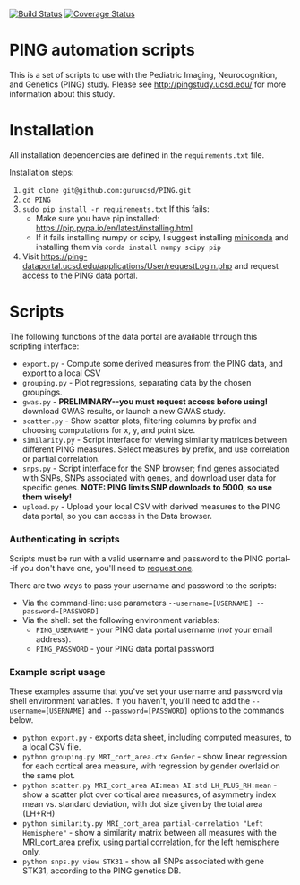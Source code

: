[![Build Status](https://travis-ci.org/guruucsd/PING.svg?branch=master)](https://travis-ci.org/guruucsd/PING)
[![Coverage Status](https://coveralls.io/repos/guruucsd/PING/badge.svg?branch=master&service=github)](https://coveralls.io/github/guruucsd/PING?branch=master)

PING automation scripts
=======================

This is a set of scripts to use with the Pediatric Imaging, Neurocognition, and Genetics (PING) study. Please see http://pingstudy.ucsd.edu/ for more information about this study.

# Installation

All installation dependencies are defined in the `requirements.txt` file.

Installation steps:

1. `git clone git@github.com:guruucsd/PING.git`
2. `cd PING`
3. `sudo pip install -r requirements.txt`  If this fails:
    * Make sure you have pip installed: https://pip.pypa.io/en/latest/installing.html
    * If it fails installing numpy or scipy, I suggest installing [miniconda](http://conda.pydata.org/miniconda.html) and installing them via `conda install numpy scipy pip`
4. Visit https://ping-dataportal.ucsd.edu/applications/User/requestLogin.php and request access to the PING data portal.


# Scripts

The following functions of the data portal are available through this scripting interface:

* `export.py` - Compute some derived measures from the PING data, and export to a local CSV
* `grouping.py` - Plot regressions, separating data by the chosen groupings.
* `gwas.py` - **PRELIMINARY--you must request access before using!** download GWAS results, or launch a new GWAS study.
* `scatter.py` - Show scatter plots, filtering columns by prefix and choosing computations for x, y, and point size. 
* `similarity.py` - Script interface for viewing similarity matrices between different PING measures. Select measures by prefix, and use correlation or partial correlation.
* `snps.py` - Script interface for the SNP browser; find genes associated with SNPs, SNPs associated with genes, and download user data for specific genes. **NOTE: PING limits SNP downloads to 5000, so use them wisely!**
* `upload.py` - Upload your local CSV with derived measures to the PING data portal, so you can access in the Data browser.

### Authenticating in scripts

Scripts must be run with a valid username and password to the PING portal--if you don't have one, you'll need to [request one](https://ping-dataportal.ucsd.edu/applications/User/requestLogin.php).

There are two ways to pass your username and password to the scripts:

* Via the command-line: use parameters `--username=[USERNAME] --password=[PASSWORD]`
* Via the shell: set the following environment variables:
    * `PING_USERNAME` - your PING data portal username (*not* your email address).
    * `PING_PASSWORD` - your PING data portal password


### Example script usage

These examples assume that you've set your username and password via shell environment variables. If you haven't, you'll need to add the `--username=[USERNAME]` and `--password=[PASSWORD]` options to the commands below.

* `python export.py` - exports data sheet, including computed measures, to a local CSV file. 
* `python grouping.py MRI_cort_area.ctx Gender` - show linear regression for each cortical area measure, with regression by gender overlaid on the same plot.
* `python scatter.py MRI_cort_area AI:mean AI:std LH_PLUS_RH:mean` - show a scatter plot over cortical area measures, of asymmetry index mean vs. standard deviation, with dot size given by the total area (LH+RH) 
* `python similarity.py MRI_cort_area partial-correlation "Left Hemisphere"` - show a similarity matrix between all measures with the MRI_cort_area prefix, using partial correlation, for the left hemisphere only.
* `python snps.py view STK31` - show all SNPs associated with gene STK31, according to the PING genetics DB.


